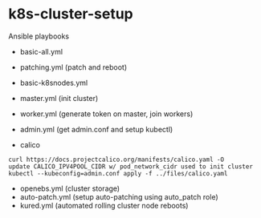 # k8s-cluster-setup

Ansible playbooks

- basic-all.yml
- patching.yml (patch and reboot)
- basic-k8snodes.yml
- master.yml (init cluster)
- worker.yml (generate token on master, join workers)
- admin.yml (get admin.conf and setup kubectl)

- calico

```
curl https://docs.projectcalico.org/manifests/calico.yaml -O
update CALICO_IPV4POOL_CIDR w/ pod_network_cidr used to init cluster
kubectl --kubeconfig=admin.conf apply -f ../files/calico.yaml
```

- openebs.yml (cluster storage)
- auto-patch.yml (setup auto-patching using auto_patch role)
- kured.yml (automated rolling cluster node reboots)

